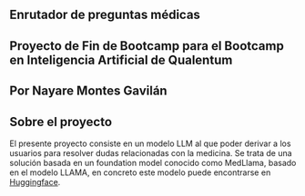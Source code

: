 ## **Enrutador de preguntas médicas**
## Proyecto de Fin de Bootcamp para el Bootcamp en Inteligencia Artificial de Qualentum
## Por Nayare Montes Gavilán

## **Sobre el proyecto**

El presente proyecto consiste en un modelo LLM al que poder derivar a los usuarios para resolver dudas relacionadas con la medicina. Se trata de una solución basada en un foundation model conocido como MedLlama, basado en el modelo LLAMA, en concreto este modelo puede encontrarse en [Huggingface](https://huggingface.co/johnsnowlabs/JSL-MedLlama-3-8B-v2.0).
